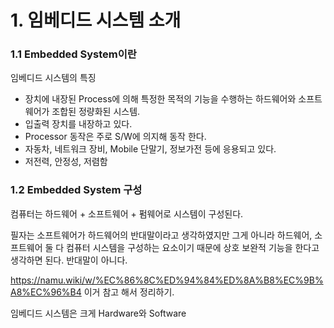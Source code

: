 # 1. 임베디드 시스템 소개

### 1.1 Embedded System이란

임베디드 시스템의 특징

- 장치에 내장된 Process에 의해 특정한 목적의 기능을 수행하는 하드웨어와 소프트웨어가 조합된 정량화된 시스템.
- 입출력 장치를 내장하고 있다.
- Processor 동작은 주로 S/W에 의지해 동작 한다.
- 자동차, 네트워크 장비, Mobile 단말기, 정보가전 등에 응용되고 있다.
- 저전력, 안정성, 저렴함



### 1.2 Embedded System 구성

컴퓨터는 하드웨어 + 소프트웨어 + 펌웨어로 시스템이 구성된다. 

필자는 소프트웨어가 하드웨어의 반대말이라고 생각하였지만 그게 아니라 하드웨어, 소프트웨어 둘 다 컴퓨터 시스템을 구성하는 요소이기 때문에 상호 보완적 기능을 한다고 생각하면 된다. 반대말이 아니다. 

https://namu.wiki/w/%EC%86%8C%ED%94%84%ED%8A%B8%EC%9B%A8%EC%96%B4 이거 참고 해서 정리하기.

임베디드 시스템은 크게 Hardware와 Software

